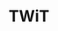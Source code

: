 ---
title: TWiT
description: TWiT technology podcasts cover tech news, cybersecurity, enterprise IT, and reviews. Leo Laporte and top tech pundits discuss Apple, Windows, Google, and more.
url: https://twit.tv/
image:
    # url: '/assets/images/cafe.png'
    # alt: 'Cafe'
tags: ['podcast']
pubDate: 2024-03-14
draft: false
---